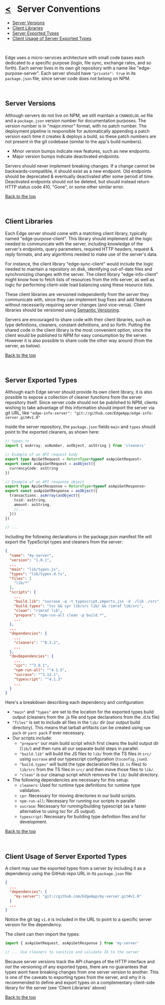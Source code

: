 # [<](README.md) &nbsp; Server Conventions

* [Server Versions](#server-versions)
* [Client Libraries](#client-libraries)
* [Server Exported Types](#server-exported-types)
* [Client Usage of Server Exported Types](#client-usage-of-server-exported-types)

&nbsp;

Edge uses a micro-services architecture with small code bases each dedicated to a specific purpose (login, file sync, exchange rates, and so forth). Each server lives in its own git repository with a name like "edge-purpose-server". Each server should have `"private": true` in its `package.json` file, since server code does not belong on NPM.

&nbsp;

## Server Versions

Although servers do not live on NPM, we still maintain a `CHANGELOG.md` file and a `package.json` version number for documentation purposes. The version number is in "major.minor" format, with no patch number. The deployment pipeline is responsible for automatically appending a patch version each time it creates & deploys a build, so these patch numbers are not present in the git codebase (similar to the app's build numbers).

* Minor version bumps indicate new features, such as new endpoints.
* Major version bumps indicate deactivated endpoints.

Servers should never implement breaking changes. If a change cannot be backwards-compatible, it should exist as a new endpoint. Old endpoints should be deprecated & eventually deactivated after some period of time. Deactivated endpoints should not be deleted, but should instead return HTTP status code 410, "Gone", or some other similar error.

[Back to the top](#server-conventions)

&nbsp;

## Client Libraries

Each Edge server should come with a matching client library, typically named "edge-purpose-client". This library should implement all the logic needed to communicate with the server, including knowledge of the server's endpoints, query parameters, required HTTP headers, request & reply formats, and any algorithms needed to make use of the server's data.

For instance, the client library "edge-sync-client" would include the logic needed to maintain a repository on disk, identifying out-of-date files and synchronizing changes with the server. The client library "edge-info-client" might know how to fetch lists of resources from the info server, as well as logic for performing client-side load balancing using these resource lists.

These client libraries are versioned independently from the server they communicate with, since they can implement bug fixes and add features without necessarily requiring server changes (and vice-versa). Client libraries should be versioned using [Semantic Versioning](https://semver.org/).

Servers are encouraged to share code with their client libraries, such as type definitions, cleaners, constant definitions, and so forth. Putting the shared code in the client library is the most convenient option, since the client would be published to NPM for easy consumption by the server. However it is also possible to share code the other way around (from the server, as below).

[Back to the top](#server-conventions)

&nbsp;

## Server Exported Types

Although each Edge server should provide its own client library, it is also possible to expose a collection of cleaner functions from the server repository itself. Since server code should not be published to NPM, clients wishing to take advantage of this information should import the server via git URL, like `"edge-info-server": "git://github.com/EdgeApp/edge-info-server.git#v1.0"`

Inside the server repository, the `package.json` fields `main` and `types` should point to the exported cleaners, as shown here:

```ts
// types.ts
import { asArray, asNumber, asObject, asString } from 'cleaners'

// Example of an API request body
export type ApiGetRequest = ReturnType<typeof asApiGetRequest>
export const asApiGetRequest = asObject({
  currencyCode: asString
})

// Example of an API response object
export type ApiGetResponse = ReturnType<typeof asApiGetResponse>
export const asApiGetResponse = asObject({
  transactions: asArray(asObject({
    txid: asString,
    amount: asString,
    //...
  }))
})

// ...
```

Including the following declarations in the package.json manifest file will export the TypeScript types and cleaners from the server:

```json
{
  "name": "my-server",
  "version": "1.0.1",
  ...
  "main": "lib/types.js",
  "types": "lib/types.d.ts",
  "files": [
    "lib/*"
  ],
  "scripts": {
    ...
    "build.lib": "sucrase -q -t typescript,imports,jsx -d ./lib ./src",
    "build.types": "tsc && cpr lib/src lib/ && rimraf lib/src",
    "clean": "rimraf lib",
    "prepare": "npm-run-all clean -p build.*",
    ...
  },
  ...
  "dependencies": {
    ...
    "cleaners": "^0.3.2",
    ...
  },
  "devDependencies": {
    ...
    "cpr": "^3.0.1",
    "npm-run-all": "^4.1.5",
    "sucrase": "^3.12.1",
    "typescript": "^4.1.3"
    ...
  }
}
```

Here's a breakdown describing each dependency and configuration:

* `"main"` and `"types"` are set to the location for the exported types build output (cleaners from the .js file and type declarations from the .d.ts file)
* `"files"` is set to include all files in the `lib/` dir (our output build directory). This means that tarball artifacts can be created using `npm pack` or `yarn pack` if ever necessary.
* Our scripts include:
  * `"prepare"` our main build script which first cleans the build output dir (`lib/`) and then runs all our separate build steps in parallel.
  * `"build.lib"` will build the JS files to `lib/` from the TS files in `src/` using `sucrase` and our typescript configuration (`tsconfig.json`).
  * `"build.types"` will build the type declaration files (`d.ts` files) to `lib/src` from the TS files in `src/` and then move those files to `lib/`.
  * `"clean"` is our cleanup script which removes the `lib/` build directory.
* The following dependencies are necessary for this setup:
  * `cleaners`: Used for runtime type definitions for runtime type validation.
  * `cpr`: Necessary for moving directories in our build scripts.
  * `npm-run-all`: Necessary for running our scripts in parallel
  * `sucrase`: Necessary for running/building typescript (as a faster alternative to using tsc for JS output).
  * `typescript`: Necessary for building type definition files and for development.

[Back to the top](#server-conventions)

&nbsp;

## Client Usage of Server Exported Types

A client may use the exported types from a server by including it as a dependency using the GitHub repo URL in its `package.json` file:

```json
{
  ...
  "dependencies": {
    "my-server": "git://github.com/EdgeApp/my-server.git#v1.0"
  }
  ...
}
```

Notice the git tag `v1.0` is included in the URL to point to a specific server version for the dependency.

The client can then import the types:

```ts
import { asApiGetRequest, asApiGetResponse } from 'my-server'

// ... Use cleaners to sanitize and validate IO to the server
```

Because server versions track the API changes of the HTTP interface and _not_ the versioning of any exported types, there are no guarantees that types wont have breaking changes from one server version to another. This is one of the caveats to exporting types from the server, and why it is recommended to define and export types on a complementary client-side library for the server (see 'Client Libraries' above)

[Back to the top](#server-conventions)
